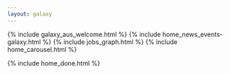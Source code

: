```yaml
---
layout: galaxy
---
```


{% include galaxy_aus_welcome.html %}
{% include home_news_events-galaxy.html %}
{% include jobs_graph.html %}
{% include home_carousel.html %}

{% include home_done.html %}

<script>
  ((window.gitter = {}).chat = {}).options = {
    room: 'usegalaxy-au/Lobby'
  };
</script>
<script src="https://sidecar.gitter.im/dist/sidecar.v1.js" async defer></script>
